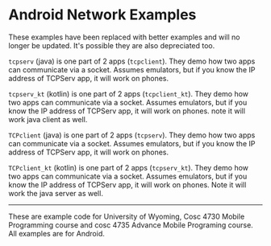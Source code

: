 Android Network Examples  
===========

These examples have been replaced with better examples and will no longer be updated.  It's possible they are also depreciated too.

`tcpserv` (java) is one part of 2 apps (`tcpclient`).   They demo how two apps can communicate via a socket.  Assumes emulators, but if you know the IP address of TCPServ app, it will work on phones.

`tcpserv_kt` (kotlin) is one part of 2 apps (`tcpclient_kt`).   They demo how two apps can communicate via a socket.  Assumes emulators, but if you know the IP address of TCPServ app, it will work on phones.  note it will work java client as well.

`TCPclient` (java) is one part of 2 apps (`tcpserv`).  They demo how two apps can communicate via a socket.  Assumes emulators, but if you know the IP address of TCPServ app, it will work on phones.

`TCPclient_kt` (kotlin) is one part of 2 apps (`tcpserv_kt`).  They demo how two apps can communicate via a socket.  Assumes emulators, but if you know the IP address of TCPServ app, it will work on phones.  Note it will work the java server as well.

---

These are example code for University of Wyoming, Cosc 4730 Mobile Programming course and cosc 4735 Advance Mobile Programing course. 
All examples are for Android.

